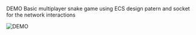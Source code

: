 DEMO 
Basic multiplayer snake game using ECS design patern and socket for the network interactions

![DEMO](./doc/demo.gif)